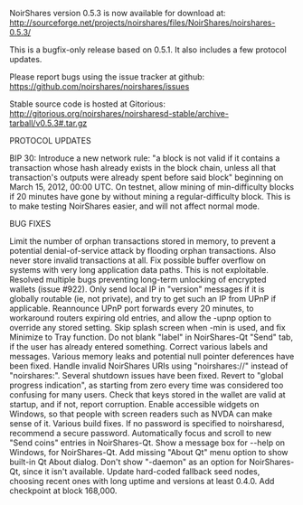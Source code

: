NoirShares version 0.5.3 is now available for download at:
http://sourceforge.net/projects/noirshares/files/NoirShares/noirshares-0.5.3/

This is a bugfix-only release based on 0.5.1.
It also includes a few protocol updates.

Please report bugs using the issue tracker at github:
https://github.com/noirshares/noirshares/issues

Stable source code is hosted at Gitorious:
http://gitorious.org/noirshares/noirsharesd-stable/archive-tarball/v0.5.3#.tar.gz

PROTOCOL UPDATES

BIP 30: Introduce a new network rule: "a block is not valid if it contains a transaction whose hash already exists in the block chain, unless all that transaction's outputs were already spent before said block" beginning on March 15, 2012, 00:00 UTC.
On testnet, allow mining of min-difficulty blocks if 20 minutes have gone by without mining a regular-difficulty block. This is to make testing NoirShares easier, and will not affect normal mode.

BUG FIXES

Limit the number of orphan transactions stored in memory, to prevent a potential denial-of-service attack by flooding orphan transactions. Also never store invalid transactions at all.
Fix possible buffer overflow on systems with very long application data paths. This is not exploitable.
Resolved multiple bugs preventing long-term unlocking of encrypted wallets
(issue #922).
Only send local IP in "version" messages if it is globally routable (ie, not private), and try to get such an IP from UPnP if applicable.
Reannounce UPnP port forwards every 20 minutes, to workaround routers expiring old entries, and allow the -upnp option to override any stored setting.
Skip splash screen when -min is used, and fix Minimize to Tray function.
Do not blank "label" in NoirShares-Qt "Send" tab, if the user has already entered something.
Correct various labels and messages.
Various memory leaks and potential null pointer deferences have been fixed.
Handle invalid NoirShares URIs using "noirshares://" instead of "noirshares:".
Several shutdown issues have been fixed.
Revert to "global progress indication", as starting from zero every time was considered too confusing for many users.
Check that keys stored in the wallet are valid at startup, and if not, report corruption.
Enable accessible widgets on Windows, so that people with screen readers such as NVDA can make sense of it.
Various build fixes.
If no password is specified to noirsharesd, recommend a secure password.
Automatically focus and scroll to new "Send coins" entries in NoirShares-Qt.
Show a message box for --help on Windows, for NoirShares-Qt.
Add missing "About Qt" menu option to show built-in Qt About dialog.
Don't show "-daemon" as an option for NoirShares-Qt, since it isn't available.
Update hard-coded fallback seed nodes, choosing recent ones with long uptime and versions at least 0.4.0.
Add checkpoint at block 168,000.

